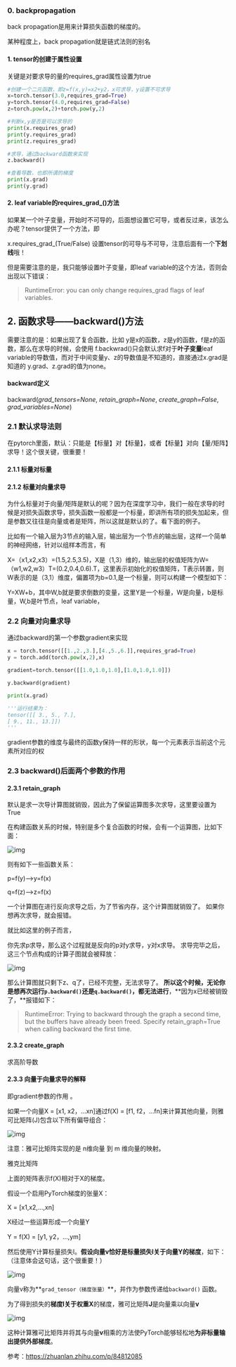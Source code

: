 ### 0. backpropagation

back propagation是用来计算损失函数的梯度的。

某种程度上，back propagation就是链式法则的别名



#### 1. tensor的创建于属性设置

关键是对要求导的量的requires_grad属性设置为true
```python
#创建一个二元函数，即z=f(x,y)=x2+y2，x可求导，y设置不可求导
x=torch.tensor(3.0,requires_grad=True)
y=torch.tensor(4.0,requires_grad=False)
z=torch.pow(x,2)+torch.pow(y,2)

#判断x,y是否是可以求导的
print(x.requires_grad)
print(y.requires_grad)
print(z.requires_grad)

#求导，通过backward函数来实现
z.backward()

#查看导数，也即所谓的梯度
print(x.grad)
print(y.grad)
```
#### 2. leaf variable的requires_grad_()方法

如果某一个叶子变量，开始时不可导的，后面想设置它可导，或者反过来，该怎么办呢？tensor提供了一个方法，即

x.requires_grad_(True/False) 设置tensor的可导与不可导，注意后面有一个**下划线**哦！

但是需要注意的是，我只能够设置叶子变量，即leaf variable的这个方法，否则会出现以下错误：

>  RuntimeError: you can only change requires_grad flags of leaf variables.



## 2. 函数求导——backward()方法

需要注意的是：如果出现了复合函数，比如 y是x的函数，z是y的函数，f是z的函数，那么在求导的时候，会使用 f.backwrad()只会默认求f对于**叶子变量**leaf variable的导数值，而对于中间变量y、z的导数值是不知道的，直接通过x.grad是知道的   y.grad、z.grad的值为none。

#### backward定义

backward(*grad_tensors=None*, *retain_graph=None*, *create_graph=False*, *grad_variables=None*)

### 2.1 默认求导法则

在pytorch里面，默认：只能是【标量】对【标量】，或者【标量】对向【量/矩阵】求导！这个很关键，很重要！

#### 2.1.1 标量对标量

#### 2.1.2 标量对向量求导

为什么标量对于向量/矩阵是默认的呢？因为在深度学习中，我们一般在求导的时候是对损失函数求导，损失函数一般都是一个标量，即讲所有项的损失加起来，但是参数又往往是向量或者是矩阵，所以这就是默认的了。看下面的例子。

比如有一个输入层为3节点的输入层，输出层为一个节点的输出层，这样一个简单的神经网络，针对以组样本而言，有

X=（x1,x2,x3）=(1.5,2.5,3.5)，X是（1,3）维的，输出层的权值矩阵为W=（w1,w2,w3）T=(0.2,0.4,0.6).T，这里表示初始化的权值矩阵，T表示转置，则W表示的是（3,1）维度，偏置项为b=0.1,是一个标量，则可以构建一个模型如下：

Y=XW+b，其中W,b就是要求倒数的变量，这里Y是一个标量，W是向量，b是标量，W,b是叶节点，leaf variable，

### 2.2 向量对向量求导

通过backward的第一个参数gradient来实现

```python
x = torch.tensor([[1.,2.,3.],[4.,5.,6.]],requires_grad=True)
y = torch.add(torch.pow(x,2),x)

gradient=torch.tensor([[1.0,1.0,1.0],[1.0,1.0,1.0]])

y.backward(gradient)

print(x.grad)

'''运行结果为：
tensor([[ 3., 5., 7.],
[ 9., 11., 13.]])
'''
```

gradient参数的维度与最终的函数y保持一样的形状，每一个元素表示当前这个元素所对应的权

### 2.3 backward()后面两个参数的作用

#### 2.3.1 retain_graph

默认是求一次导计算图就销毁，因此为了保留运算图多次求导，这里要设置为True

在构建函数关系的时候，特别是多个复合函数的时候，会有一个运算图，比如下面：

![img](../imags/v2-3e8956b58772e0693e39fcde6c0dc61c_720w.jpg)

则有如下一些函数关系：

p=f(y)——>y=f(x)

q=f(z)——>z=f(x)

一个计算图在进行反向求导之后，为了节省内存，这个计算图就销毁了。 如果你想再次求导，就会报错。

就比如这里的例子而言，

你先求p求导，那么这个过程就是反向的p对y求导，y对x求导。 求导完毕之后，这三个节点构成的计算子图就会被释放：

![img](../imags/v2-e2bbbd103d635dd0917a1a03dd702ad0_720w.jpg)

那么计算图就只剩下z、q了，已经不完整，无法求导了。 **所以这个时候，无论你是想再次运行`p.backward()`还是`q.backward()`，都无法进行**，**因为x已经被销毁了，**报错如下：

> RuntimeError: Trying to backward through the graph a second time, but the buffers have already been freed. Specify retain_graph=True when calling backward the first time.

#### 2.3.2 create_graph

求高阶导数

#### 2.3.3 向量于向量求导的解释

即gradient参数的作用 。

如果一个向量X = [x1, x2，…xn]通过f(X) = [f1, f2，…fn]来计算其他向量，则雅可比矩阵(J)包含以下所有偏导组合：

![img](../imags/v2-12c35c425c8cfaad449e7d03452f0ecc_720w.jpg)

注意：雅可比矩阵实现的是 n维向量 到 m 维向量的映射。

雅克比矩阵

上面的矩阵表示f(X)相对于X的梯度。

假设一个启用PyTorch梯度的张量X：

X = [x1,x2,…,xn]

X经过一些运算形成一个向量Y

Y = f(X) = [y1, y2，…,ym]

然后使用Y计算标量损失l。**假设向量v恰好是标量损失l关于向量Y的梯度**，如下：（注意体会这句话，这个很重要！）

![img](../imags/v2-0044624a73fa3d2f73c6f01049f6b76b_720w.jpg)

向量v称为**`grad_tensor（梯度张量）`**，并作为参数传递给`backward()` 函数。

为了得到损失的**梯度l关于权重X**的梯度，雅可比矩阵**J**是向量乘以向量**v**

![img](../imags/v2-e0005f848e2ce6770def0eb5ddd5b33b_720w.jpg)

这种计算雅可比矩阵并将其与向量**v**相乘的方法使PyTorch能够轻松地**为非标量输出提供外部梯度**。



参考：https://zhuanlan.zhihu.com/p/84812085